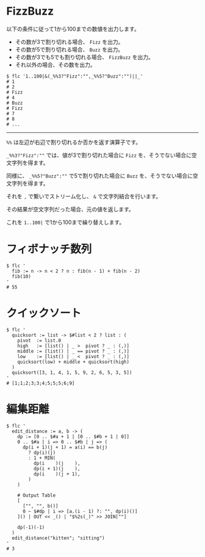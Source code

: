 # FizzBuzz

以下の条件に従って1から100までの数値を出力します。

- その数が3で割り切れる場合、 `Fizz` を出力。
- その数が5で割り切れる場合、 `Buzz` を出力。
- その数が3でも5でも割り切れる場合、 `FizzBuzz` を出力。
- それ以外の場合、その数を出力。

```shell
$ flc '1..100|&(_%%3?"Fizz":"",_%%5?"Buzz":"")||_'
# 1
# 2
# Fizz
# 4
# Buzz
# Fizz
# 7
# 8
# ...
```

---

`%%` は左辺が右辺で割り切れるか否かを返す演算子です。

`_%%3?"Fizz":""` では、値が3で割り切れた場合に `Fizz` を、そうでない場合に空文字列を得ます。

同様に、 `_%%5?"Buzz":""` で5で割り切れた場合に `Buzz` を、そうでない場合に空文字列を得ます。

それを `,` で繋いでストリーム化し、 `&` で文字列結合を行います。

その結果が空文字列だった場合、元の値を返します。

これを `1..100|` で1から100まで繰り替えします。

# フィボナッチ数列

```shell
$ flc '
  fib := n -> n < 2 ? n : fib(n - 1) + fib(n - 2)
  fib(10)
'
# 55
```

# クイックソート

```shell
$ flc '
  quicksort := list -> $#list < 2 ? list : (
    pivot  := list.0
    high   := [list() | _ >  pivot ? _ : (,)]
    middle := [list() | _ == pivot ? _ : (,)]
    low    := [list() | _ <  pivot ? _ : (,)]
    quicksort(low) + middle + quicksort(high)
  )
  quicksort([3, 1, 4, 1, 5, 9, 2, 6, 5, 3, 5])
'
# [1;1;2;3;3;4;5;5;5;6;9]
```

# 編集距離

```shell
$ flc '
  edit_distance := a, b -> (
    dp := [0 .. $#a + 1 | [0 .. $#b + 1 | 0]]
    0 .. $#a | i => 0 .. $#b | j => (
      dp(i + 1)(j + 1) = a(i) == b(j)
        ? dp(i)(j)
        : 1 + MIN(
          dp(i    )(j    ),
          dp(i + 1)(j    ),
          dp(i    )(j + 1),
        )
    )

    # Output Table
    [
      ["", "", b()]
      0 ~ $#dp | i => [a.(i - 1) ?: "", dp(i)()]
    ]() | OUT << _() | "$%2s(_)" >> JOIN[""]

    dp(-1)(-1)
  )
  edit_distance("kitten"; "sitting")
'
# 3
```
